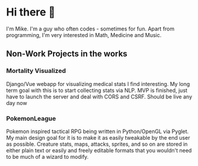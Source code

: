 # Hi there 👋

I'm Mike. I'm a guy who often codes - sometimes for fun.
Apart from programming, I'm very interested in Math, Medicine and Music.

## Non-Work Projects in the works 

### Mortality Visualized
Django/Vue webapp for visualizing medical stats I find interesting. My long term goal with this is to start collecting stats via NLP.
MVP is finished, just have to launch the server and deal with CORS and CSRF. Should be live any day now

### PokemonLeague 
Pokemon inspired tactical RPG being written in Python/OpenGL via Pyglet. My main design goal for it is to make it as easily tweakable by the end user as possible. Creature stats, maps, attacks, sprites, and so on are stored in either plain text or easily and freely editable formats that you wouldn't need to be much of a wizard to modify.


<!--
**Themichaelreimer/Themichaelreimer** is a ✨ _special_ ✨ repository because its `README.md` (this file) appears on your GitHub profile.

Here are some ideas to get you started:

- 🔭 I’m currently working on ...
- 🌱 I’m currently learning ...
- 👯 I’m looking to collaborate on ...
- 🤔 I’m looking for help with ...
- 💬 Ask me about ...
- 📫 How to reach me: ...
- 😄 Pronouns: ...
- ⚡ Fun fact: ...
-->
